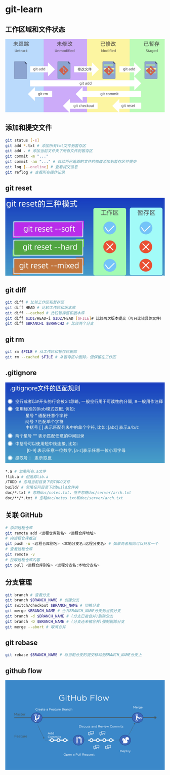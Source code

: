 
# git-learn
## 工作区域和文件状态
![](images/1.png)

## 添加和提交文件
```bash
git status [-s]
git add *.txt # 添加所有txt文件到暂存区
git add . # 添加当前文件夹下所有文件到暂存区
git commit -m "..."
git commit -am "..." # 自动将已追踪的文件的修改添加到暂存区并提交
git log [--oneline] # 查看提交信息
git reflog # 查看所有操作记录
``` 
## git reset
![](images/2.png)

## git diff
```bash
git diff # 比较工作区和暂存区
git diff HEAD # 比较工作区和版本库
git diff --cached # 比较暂存区和版本库
git diff $ID1/HEAD~i $ID2/HEAD [$FILE]# 比较两次版本提交（可只比较具体文件）
git diff $BRANCH1 $BRANCH2 # 比较两个分支
```

## git rm
```bash
git rm $FILE # 从工作区和暂存区删除
git rm --cached $FILE # 从暂存区中删除，但保留在工作区
```

## .gitignore
![](images/3.png)
```bash
*.a # 忽略所有.a文件
!lib.a # 但追踪lib.a
/TODD # 忽略当前目录下的TODO文件
build/ # 忽略任何目录下的build文件夹
doc/*.txt # 忽略doc/notes.txt，但不忽略doc/server/arch.txt
doc/**/*.txt # 忽略doc/notes.txt和doc/server/arch.txt 
```

## 关联 GitHub
```bash
# 添加远程仓库
git remote add <远程仓库别名> <远程仓库地址>
# 向远程仓库推送
git push -u <远程仓库别名> <本地分支名:远程分支名> # 如果两者相同可以只写一个
# 查看远程仓库
git remote -v
# 拉取远程仓库内容
git pull <远程仓库别名> <远程分支名:本地分支名>
```

## 分支管理
```bash
git branch # 查看分支
git branch $BRANCH_NAME # 创建分支
git switch/checkout $BRANCH_NAME # 切换分支
git merge $BRANCH_NAME # 合并BRANCH_NAME分支到当前分支
git branch -d $BRANCH_NAME # (分支已被合并)删除分支
git branch -D $BRANCH_NAME # (分支还未被合并)强制删除分支
git merge --abort # 取消合并
```

## git rebase
```bash
git rebase $BRANCH_NAME # 将当前分支的提交移动到BRANCH_NAME分支上
```

## github flow
![](images/4.png)